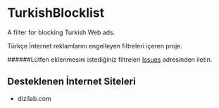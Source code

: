 # TurkishBlocklist
A filter for blocking Turkish Web ads.

Türkçe İnternet reklamlarını engelleyen filtreleri içeren proje.

######Lütfen eklenmesini istediğiniz filtreleri [Issues](https://github.com/impulsiva/TurkishBlocklist/issues) adresinden iletin.

## Desteklenen İnternet Siteleri
- dizilab.com
